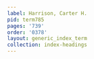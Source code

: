 ```yaml
---
label: Harrison, Carter H.
pid: term785
pages: '739'
order: '0378'
layout: generic_index_term
collection: index-headings
---
```


